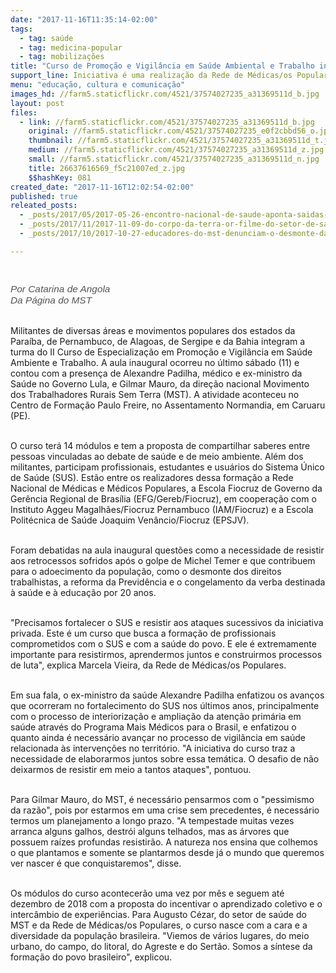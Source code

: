 ```yaml
---
date: "2017-11-16T11:35:14-02:00"
tags:
  - tag: saúde
  - tag: medicina-popular
  - tag: mobilizações
title: "Curso de Promoção e Vigilância em Saúde Ambiental e Trabalho inicia nova turma\n\n"
support_line: Iniciativa é uma realização da Rede de Médicas/os Populares com a ESPJV/RJ e a Fiocruz de Pernambuco e a de Brasília
menu: "educação, cultura e comunicação"
images_hd: //farm5.staticflickr.com/4521/37574027235_a31369511d_b.jpg
layout: post
files:
  - link: //farm5.staticflickr.com/4521/37574027235_a31369511d_b.jpg
    original: //farm5.staticflickr.com/4521/37574027235_e0f2cbbd56_o.jpg
    thumbnail: //farm5.staticflickr.com/4521/37574027235_a31369511d_t.jpg
    medium: //farm5.staticflickr.com/4521/37574027235_a31369511d_z.jpg
    small: //farm5.staticflickr.com/4521/37574027235_a31369511d_n.jpg
    title: 26637616569_f5c21007ed_z.jpg
    $$hashKey: 081
created_date: "2017-11-16T12:02:54-02:00"
published: true
releated_posts:
  - _posts/2017/05/2017-05-26-encontro-nacional-de-saude-aponta-saidas-para-superar-crises-no-pais.md
  - _posts/2017/11/2017-11-09-do-corpo-da-terra-or-filme-do-setor-de-saude-do-mst-e-premiado-em-festival.md
  - _posts/2017/10/2017-10-27-educadores-do-mst-denunciam-o-desmonte-da-educacao-do-campo.md

---
```

<p style="box-sizing: inherit; margin: 0px 0px 11px; font-size: 1.1em; color: rgb(85, 85, 85); font-family: &quot;Exo 2&quot;, Helvetica, Arial, sans-serif;">&nbsp;</p>

<p style="box-sizing: inherit; margin: 0px 0px 11px; font-size: 1.1em; color: rgb(85, 85, 85); font-family: &quot;Exo 2&quot;, Helvetica, Arial, sans-serif;"><em style="box-sizing: inherit;">Por Catarina de Angola<br style="box-sizing: inherit;" />
Da P&aacute;gina do MST&nbsp;</em></p>

<p><br />
Militantes de diversas &aacute;reas e movimentos populares dos estados da Para&iacute;ba, de Pernambuco, de Alagoas, de Sergipe e da Bahia integram a turma do II Curso de Especializa&ccedil;&atilde;o em Promo&ccedil;&atilde;o e Vigil&acirc;ncia em Sa&uacute;de Ambiente e Trabalho. A aula inaugural ocorreu no &uacute;ltimo s&aacute;bado (11) e contou com a presen&ccedil;a de Alexandre Padilha, m&eacute;dico e ex-ministro da Sa&uacute;de no Governo Lula, e Gilmar Mauro, da dire&ccedil;&atilde;o nacional Movimento dos Trabalhadores Rurais Sem Terra (MST). A atividade aconteceu no Centro de Forma&ccedil;&atilde;o Paulo Freire, no Assentamento Normandia, em Caruaru (PE).</p>

<p><br />
O curso ter&aacute; 14 m&oacute;dulos e tem a proposta de compartilhar saberes entre pessoas vinculadas ao debate de sa&uacute;de e de meio ambiente. Al&eacute;m dos militantes, participam profissionais, estudantes e usu&aacute;rios do Sistema &Uacute;nico de Sa&uacute;de (SUS). Est&atilde;o entre os realizadores dessa forma&ccedil;&atilde;o a Rede Nacional de M&eacute;dicas e M&eacute;dicos Populares, a Escola Fiocruz de Governo da Ger&ecirc;ncia Regional de Bras&iacute;lia (EFG/Gereb/Fiocruz), em coopera&ccedil;&atilde;o com o Instituto Aggeu Magalh&atilde;es/Fiocruz Pernambuco (IAM/Fiocruz) e a Escola Polit&eacute;cnica de Sa&uacute;de Joaquim Ven&acirc;ncio/Fiocruz (EPSJV).</p>

<p><br />
Foram debatidas na aula inaugural quest&otilde;es como a necessidade de resistir aos retrocessos sofridos ap&oacute;s o golpe de Michel Temer e que contribuem para o adoecimento da popula&ccedil;&atilde;o, como o desmonte dos direitos trabalhistas, a reforma da Previd&ecirc;ncia e o congelamento da verba destinada &agrave; sa&uacute;de e &agrave; educa&ccedil;&atilde;o por 20 anos.</p>

<p><br />
&quot;Precisamos fortalecer o SUS e resistir aos ataques sucessivos da iniciativa privada. Este &eacute; um curso que busca a forma&ccedil;&atilde;o de profissionais comprometidos com o SUS e com a sa&uacute;de do povo. E ele &eacute; extremamente importante para resistirmos, aprendermos juntos e construirmos processos de luta&quot;, explica Marcela Vieira, da Rede de M&eacute;dicas/os Populares.&nbsp;</p>

<p><br />
Em sua fala, o ex-ministro da sa&uacute;de Alexandre Padilha enfatizou os avan&ccedil;os que ocorreram no fortalecimento do SUS nos &uacute;ltimos anos, principalmente com o processo de interioriza&ccedil;&atilde;o e amplia&ccedil;&atilde;o da aten&ccedil;&atilde;o prim&aacute;ria em sa&uacute;de atrav&eacute;s do Programa Mais M&eacute;dicos para o Brasil, e enfatizou o quanto ainda &eacute; necess&aacute;rio avan&ccedil;ar no processo de vigil&acirc;ncia em sa&uacute;de relacionada &agrave;s interven&ccedil;&otilde;es no territ&oacute;rio. &quot;A iniciativa do curso traz a necessidade de elaborarmos juntos sobre essa tem&aacute;tica. O desafio de n&atilde;o deixarmos de resistir em meio a tantos ataques&quot;, pontuou.&nbsp;</p>

<p><br />
Para Gilmar Mauro, do MST, &eacute; necess&aacute;rio pensarmos com o &quot;pessimismo da raz&atilde;o&quot;, pois por estarmos em uma crise sem precedentes, &eacute; necess&aacute;rio termos um planejamento a longo prazo. &quot;A tempestade muitas vezes arranca alguns galhos, destr&oacute;i alguns telhados, mas as &aacute;rvores que possuem ra&iacute;zes profundas resistir&atilde;o. A natureza nos ensina que colhemos o que plantamos e somente se plantarmos desde j&aacute; o mundo que queremos ver nascer &eacute; que conquistaremos&quot;, disse.</p>

<p><br />
Os m&oacute;dulos do curso acontecer&atilde;o uma vez por m&ecirc;s e seguem at&eacute; dezembro de 2018 com a proposta do incentivar o aprendizado coletivo e o interc&acirc;mbio de experi&ecirc;ncias. Para Augusto C&eacute;zar, do setor de sa&uacute;de do MST e da Rede de M&eacute;dicas/os Populares, o curso nasce com a cara e a diversidade da popula&ccedil;&atilde;o brasileira. &quot;Viemos de v&aacute;rios lugares, do meio urbano, do campo, do litoral, do Agreste e do Sert&atilde;o. Somos a s&iacute;ntese da forma&ccedil;&atilde;o do povo brasileiro&quot;, explicou.</p>
